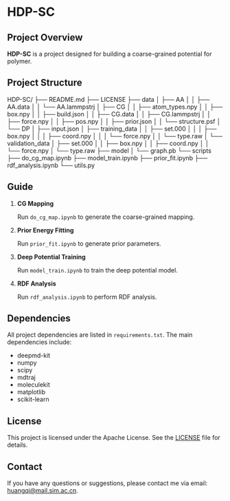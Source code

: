# HDP-SC

## Project Overview

**HDP-SC** is a project designed for building a coarse-grained potential for polymer. 

## Project Structure

HDP-SC/
├── README.md
├── LICENSE
├── data
│   ├── AA
│   │   ├── AA.data
│   │   └── AA.lammpstrj
│   ├── CG
│   │   ├── atom_types.npy
│   │   ├── box.npy
│   │   ├── build.json
│   │   ├── CG.data
│   │   ├── CG.lammpstrj
│   │   ├── force.npy
│   │   ├── pos.npy
│   │   ├── prior.json
│   │   └── structure.psf
│   └── DP
│       ├── input.json
│       ├── training_data
│       │   ├── set.000
│       │   │   ├── box.npy
│       │   │   ├── coord.npy
│       │   │   └── force.npy
│       │   └── type.raw
│       └── validation_data
│           ├── set.000
│           │   ├── box.npy
│           │   ├── coord.npy
│           │   └── force.npy
│           └── type.raw
├── model
│   └── graph.pb
└── scripts
    ├── do_cg_map.ipynb
    ├── model_train.ipynb
    ├── prior_fit.ipynb
    ├── rdf_analysis.ipynb
    └── utils.py

##  Guide

1. **CG Mapping**

   Run `do_cg_map.ipynb` to generate the coarse-grained mapping.

2. **Prior Energy Fitting**

   Run `prior_fit.ipynb` to generate prior parameters.

3. **Deep Potential Training**

   Run `model_train.ipynb` to train the deep potential model.

4. **RDF Analysis**

   Run `rdf_analysis.ipynb` to perform RDF analysis.

## Dependencies

All project dependencies are listed in `requirements.txt`. The main dependencies include:

- deepmd-kit
- numpy
- scipy
- mdtraj
- moleculekit
- matplotlib
- scikit-learn

## License

This project is licensed under the Apache License. See the [LICENSE](LICENSE) file for details.

## Contact

If you have any questions or suggestions, please contact me via email: huangqi@mail.sim.ac.cn.
